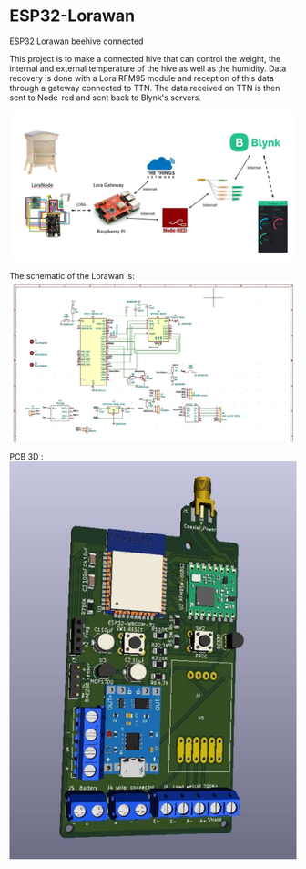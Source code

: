 # ESP32-Lorawan
ESP32 Lorawan beehive connected

This project is to make a connected hive that can control the weight, the internal and external temperature of the hive as well as the humidity. Data recovery is done with a Lora RFM95 module and reception of this data through a gateway connected to TTN. The data received on TTN is then sent to Node-red and sent back to Blynk's servers.

![alt text](https://github.com/Christophe45/ESP32-Lorawan/blob/master/pictures/projet.JPG)

The schematic of the Lorawan is:
![alt text](https://github.com/Christophe45/ESP32-Lorawan/blob/master/pictures/schema1.JPG)

PCB 3D :
![alt text](https://github.com/Christophe45/ESP32-Lorawan/blob/master/pictures/loranode-esp32-V3.jpg)

